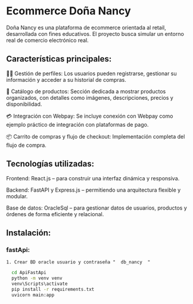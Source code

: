 # Ecommerce Doña Nancy

Doña Nancy es una plataforma de ecommerce orientada al retail, desarrollada con fines educativos. El proyecto busca simular un entorno real de comercio electrónico real.

## Características principales:

🧑‍💼 Gestión de perfiles: Los usuarios pueden registrarse, gestionar su información y acceder a su historial de compras.

🛒 Catálogo de productos: Sección dedicada a mostrar productos organizados, con detalles como imágenes, descripciones, precios y disponibilidad.

💳 Integración con Webpay: Se incluye conexión con Webpay como ejemplo práctico de integración con plataformas de pago.

📦 Carrito de compras y flujo de checkout: Implementación completa del flujo de compra.

## Tecnologías utilizadas:

Frontend: React.js – para construir una interfaz dinámica y responsiva.

Backend: FastAPI y Express.js – permitiendo una arquitectura flexible y modular.

Base de datos: OracleSql – para gestionar datos de usuarios, productos y órdenes de forma eficiente y relacional.

## Instalación:
### fastApi:
    1. Crear BD oracle usuario y contraseña "  db_nancy  "
```bash
  cd ApiFastApi
  python -m venv venv
  venv\Scripts\activate
  pip install -r requirements.txt
  uvicorn main:app
```
    

